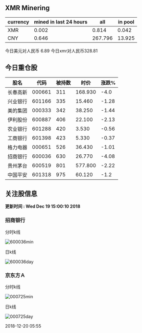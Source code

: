 ## XMR Minering

|currency|mined in last 24 hours|all|in pool|
|---|---|---|---|
|XMR|0.002|0.814|0.042|
|CNY|0.646|267.796|13.925|

今日美元对人民币 6.89	今日xmr对人民币328.81


## 今日重仓股 

|股名|代码|被持数|时价|涨跌%|
|---|---|---|---|---|
|长春高新|000661|311|168.930|-4.0|
|兴业银行|601166|335|15.460|-1.28|
|美的集团|000333|342|38.250|-1.44|
|伊利股份|600887|406|22.100|-2.13|
|农业银行|601288|420|3.530|-0.56|
|工商银行|601398|423|5.330|-0.37|
|格力电器|000651|526|36.430|-1.01|
|招商银行|600036|630|26.770|-4.08|
|贵州茅台|600519|801|577.800|-2.22|
|中国平安|601318|975|60.120|-1.2|

## 关注股信息
**更新时间 : Wed Dec 19 15:00:10 2018**
### 招商银行 
分时k线

![600036min](http://image.sinajs.cn/newchart/min/n/sh600036.gif)

日k线

![600036day](http://image.sinajs.cn/newchart/daily/n/sh600036.gif)

### 京东方Ａ 
分时k线

![000725min](http://image.sinajs.cn/newchart/min/n/sz000725.gif)

日k线

![000725day](http://image.sinajs.cn/newchart/daily/n/sz000725.gif)

2018-12-20 05:55